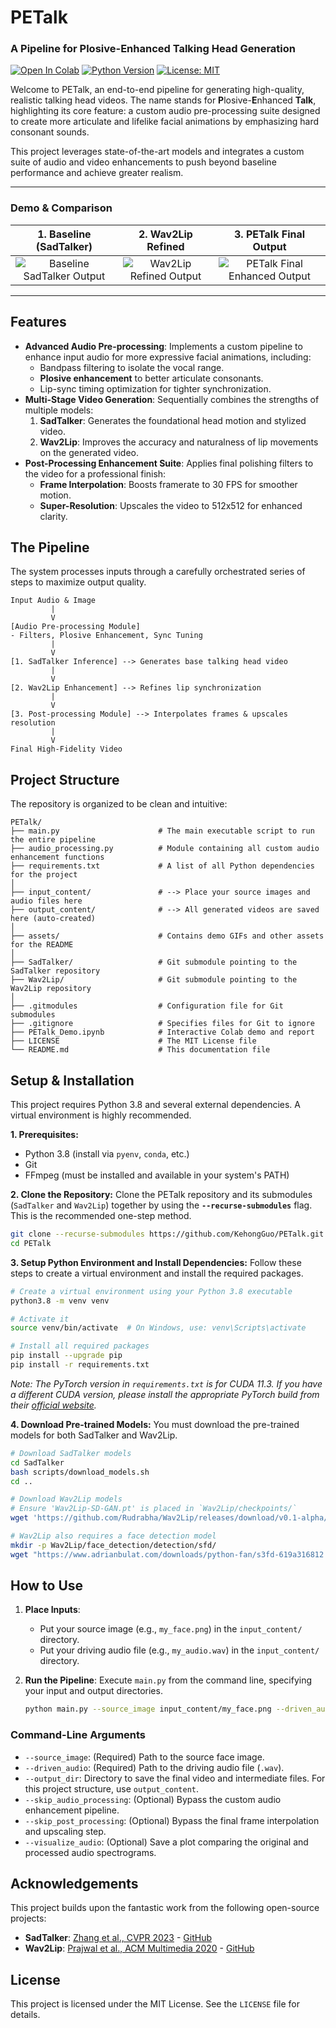 # PETalk
### A Pipeline for Plosive-Enhanced Talking Head Generation

[![Open In Colab](https://colab.research.google.com/assets/colab-badge.svg)](https://colab.research.google.com/drive/1c6eDLz7lzaEfd4jRNdKOwggxWLWQGslC)
[![Python Version](https://img.shields.io/badge/Python-3.8-blue.svg)](https://www.python.org/downloads/release/python-380/)
[![License: MIT](https://img.shields.io/badge/License-MIT-yellow.svg)](https://github.com/KehongGuo/PETalk/blob/main/LICENSE)

Welcome to PETalk, an end-to-end pipeline for generating high-quality, realistic talking head videos. The name stands for **P**losive-**E**nhanced **Talk**, highlighting its core feature: a custom audio pre-processing suite designed to create more articulate and lifelike facial animations by emphasizing hard consonant sounds.

This project leverages state-of-the-art models and integrates a custom suite of audio and video enhancements to push beyond baseline performance and achieve greater realism.

---

### Demo & Comparison

| 1. Baseline (SadTalker) | 2. Wav2Lip Refined | 3. PETalk Final Output |
| :---: | :---: | :---: |
| ![Baseline SadTalker Output](https://raw.githubusercontent.com/KehongGuo/PETalk/main/assets/baseline.gif) | ![Wav2Lip Refined Output](https://raw.githubusercontent.com/KehongGuo/PETalk/main/assets/wav2lip.gif) | ![PETalk Final Enhanced Output](https://raw.githubusercontent.com/KehongGuo/PETalk/main/assets/petalk_final.gif) |

---

## Features

-   **Advanced Audio Pre-processing**: Implements a custom pipeline to enhance input audio for more expressive facial animations, including:
    -   Bandpass filtering to isolate the vocal range.
    -   **Plosive enhancement** to better articulate consonants.
    -   Lip-sync timing optimization for tighter synchronization.
-   **Multi-Stage Video Generation**: Sequentially combines the strengths of multiple models:
    1.  **SadTalker**: Generates the foundational head motion and stylized video.
    2.  **Wav2Lip**: Improves the accuracy and naturalness of lip movements on the generated video.
-   **Post-Processing Enhancement Suite**: Applies final polishing filters to the video for a professional finish:
    -   **Frame Interpolation**: Boosts framerate to 30 FPS for smoother motion.
    -   **Super-Resolution**: Upscales the video to 512x512 for enhanced clarity.

## The Pipeline

The system processes inputs through a carefully orchestrated series of steps to maximize output quality.

```
Input Audio & Image
         |
         V
[Audio Pre-processing Module]
- Filters, Plosive Enhancement, Sync Tuning
         |
         V
[1. SadTalker Inference] --> Generates base talking head video
         |
         V
[2. Wav2Lip Enhancement] --> Refines lip synchronization
         |
         V
[3. Post-processing Module] --> Interpolates frames & upscales resolution
         |
         V
Final High-Fidelity Video
```

## Project Structure

The repository is organized to be clean and intuitive:

```
PETalk/
├── main.py                      # The main executable script to run the entire pipeline
├── audio_processing.py          # Module containing all custom audio enhancement functions
├── requirements.txt             # A list of all Python dependencies for the project
│
├── input_content/               # --> Place your source images and audio files here
├── output_content/              # --> All generated videos are saved here (auto-created)
│
├── assets/                      # Contains demo GIFs and other assets for the README
│
├── SadTalker/                   # Git submodule pointing to the SadTalker repository
├── Wav2Lip/                     # Git submodule pointing to the Wav2Lip repository
│
├── .gitmodules                  # Configuration file for Git submodules
├── .gitignore                   # Specifies files for Git to ignore
├── PETalk_Demo.ipynb            # Interactive Colab demo and report
├── LICENSE                      # The MIT License file
└── README.md                    # This documentation file
```

## Setup & Installation

This project requires Python 3.8 and several external dependencies. A virtual environment is highly recommended.

**1. Prerequisites:**
-   Python 3.8 (install via `pyenv`, `conda`, etc.)
-   Git
-   FFmpeg (must be installed and available in your system's PATH)

**2. Clone the Repository:**
Clone the PETalk repository and its submodules (`SadTalker` and `Wav2Lip`) together by using the **`--recurse-submodules`** flag. This is the recommended one-step method.

```bash
git clone --recurse-submodules https://github.com/KehongGuo/PETalk.git
cd PETalk
```

**3. Setup Python Environment and Install Dependencies:**
Follow these steps to create a virtual environment and install the required packages.

```bash
# Create a virtual environment using your Python 3.8 executable
python3.8 -m venv venv

# Activate it
source venv/bin/activate  # On Windows, use: venv\Scripts\activate

# Install all required packages
pip install --upgrade pip
pip install -r requirements.txt
```
*Note: The PyTorch version in `requirements.txt` is for CUDA 11.3. If you have a different CUDA version, please install the appropriate PyTorch build from their [official website](https://pytorch.org/get-started/locally/).*

**4. Download Pre-trained Models:**
You must download the pre-trained models for both SadTalker and Wav2Lip.

```bash
# Download SadTalker models
cd SadTalker
bash scripts/download_models.sh
cd ..

# Download Wav2Lip models
# Ensure 'Wav2Lip-SD-GAN.pt' is placed in `Wav2Lip/checkpoints/`
wget 'https://github.com/Rudrabha/Wav2Lip/releases/download/v0.1-alpha/Wav2Lip_GAN.pth' -O 'Wav2Lip/checkpoints/Wav2Lip-SD-GAN.pt'

# Wav2Lip also requires a face detection model
mkdir -p Wav2Lip/face_detection/detection/sfd/
wget "https://www.adrianbulat.com/downloads/python-fan/s3fd-619a316812.pth" -O "Wav2Lip/face_detection/detection/sfd/s3fd.pth"
```

## How to Use

1.  **Place Inputs**:
    -   Put your source image (e.g., `my_face.png`) in the `input_content/` directory.
    -   Put your driving audio file (e.g., `my_audio.wav`) in the `input_content/` directory.

2.  **Run the Pipeline**:
    Execute `main.py` from the command line, specifying your input and output directories.

    ```bash
    python main.py --source_image input_content/my_face.png --driven_audio input_content/my_audio.wav --output_dir output_content
    ```

### Command-Line Arguments

-   `--source_image`: (Required) Path to the source face image.
-   `--driven_audio`: (Required) Path to the driving audio file (`.wav`).
-   `--output_dir`: Directory to save the final video and intermediate files. For this project structure, use `output_content`.
-   `--skip_audio_processing`: (Optional) Bypass the custom audio enhancement pipeline.
-   `--skip_post_processing`: (Optional) Bypass the final frame interpolation and upscaling step.
-   `--visualize_audio`: (Optional) Save a plot comparing the original and processed audio spectrograms.

## Acknowledgements

This project builds upon the fantastic work from the following open-source projects:
-   **SadTalker**: [Zhang et al., CVPR 2023](https://arxiv.org/abs/2211.12194) - [GitHub](https://github.com/OpenTalker/SadTalker)
-   **Wav2Lip**: [Prajwal et al., ACM Multimedia 2020](https://arxiv.org/abs/2008.10010) - [GitHub](https://github.com/Rudrabha/Wav2Lip)

## License
This project is licensed under the MIT License. See the `LICENSE` file for details.
```

